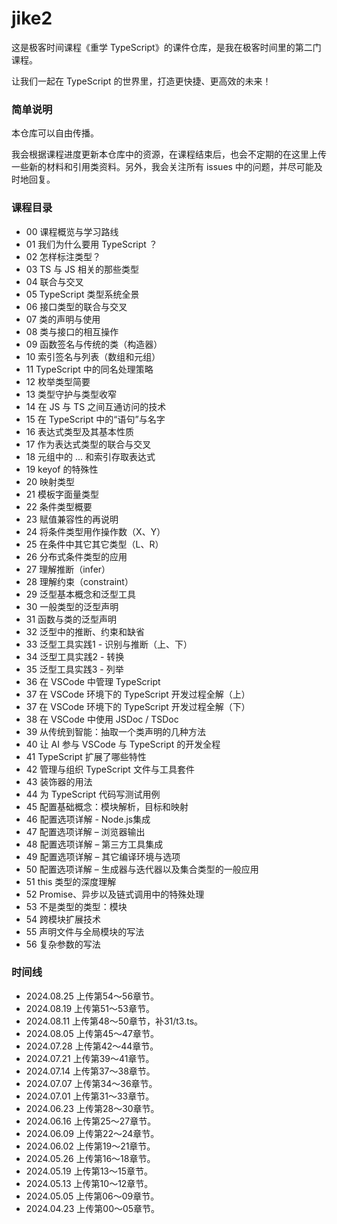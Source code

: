 # jike2

这是极客时间课程《重学 TypeScript》的课件仓库，是我在极客时间里的第二门课程。



让我们一起在 TypeScript 的世界里，打造更快捷、更高效的未来！



### 简单说明

本仓库可以自由传播。

我会根据课程进度更新本仓库中的资源，在课程结束后，也会不定期的在这里上传一些新的材料和引用类资料。另外，我会关注所有 issues 中的问题，并尽可能及时地回复。



### 课程目录

* 00 课程概览与学习路线
* 01 我们为什么要用 TypeScript ？
* 02 怎样标注类型？
* 03 TS 与 JS 相关的那些类型
* 04 联合与交叉
* 05 TypeScript 类型系统全景
* 06 接口类型的联合与交叉
* 07 类的声明与使用
* 08 类与接口的相互操作
* 09 函数签名与传统的类（构造器）
* 10 索引签名与列表（数组和元组）
* 11 TypeScript 中的同名处理策略
* 12 枚举类型简要
* 13 类型守护与类型收窄
* 14 在 JS 与 TS 之间互通访问的技术
* 15 在 TypeScript 中的“语句”与名字
* 16 表达式类型及其基本性质
* 17 作为表达式类型的联合与交叉
* 18 元组中的 ... 和索引存取表达式
* 19 keyof 的特殊性
* 20 映射类型
* 21 模板字面量类型
* 22 条件类型概要
* 23 赋值兼容性的再说明
* 24 将条件类型用作操作数（X、Y）
* 25 在条件中其它其它类型（L、R）
* 26 分布式条件类型的应用
* 27 理解推断（infer）
* 28 理解约束（constraint）
* 29 泛型基本概念和泛型工具
* 30 一般类型的泛型声明
* 31 函数与类的泛型声明
* 32 泛型中的推断、约束和缺省
* 33 泛型工具实践1 - 识别与推断（上、下）
* 34 泛型工具实践2 - 转换
* 35 泛型工具实践3 - 列举
* 36 在 VSCode 中管理 TypeScript
* 37 在 VSCode 环境下的 TypeScript 开发过程全解（上）
* 37 在 VSCode 环境下的 TypeScript 开发过程全解（下）
* 38 在 VSCode 中使用 JSDoc / TSDoc
* 39 从传统到智能：抽取一个类声明的几种方法
* 40 让 AI 参与 VSCode 与 TypeScript 的开发全程
* 41 TypeScript 扩展了哪些特性
* 42 管理与组织 TypeScript 文件与工具套件
* 43 装饰器的用法
* 44 为 TypeScript 代码写测试用例
* 45 配置基础概念：模块解析，目标和映射
* 46 配置选项详解 - Node.js集成
* 47 配置选项详解 – 浏览器输出
* 48 配置选项详解 – 第三方工具集成
* 49 配置选项详解 – 其它编译环境与选项
* 50 配置选项详解 – 生成器与迭代器以及集合类型的一般应用
* 51 this 类型的深度理解
* 52 Promise、异步以及链式调用中的特殊处理
* 53 不是类型的类型：模块
* 54 跨模块扩展技术
* 55 声明文件与全局模块的写法
* 56 复杂参数的写法


### 时间线

* 2024.08.25 上传第54～56章节。
* 2024.08.19 上传第51～53章节。
* 2024.08.11 上传第48～50章节，补31/t3.ts。
* 2024.08.05 上传第45～47章节。
* 2024.07.28 上传第42～44章节。
* 2024.07.21 上传第39～41章节。
* 2024.07.14 上传第37～38章节。
* 2024.07.07 上传第34～36章节。
* 2024.07.01 上传第31～33章节。
* 2024.06.23 上传第28～30章节。
* 2024.06.16 上传第25～27章节。
* 2024.06.09 上传第22～24章节。
* 2024.06.02 上传第19～21章节。
* 2024.05.26 上传第16～18章节。
* 2024.05.19 上传第13～15章节。
* 2024.05.13 上传第10～12章节。
* 2024.05.05 上传第06～09章节。
* 2024.04.23 上传第00～05章节。
